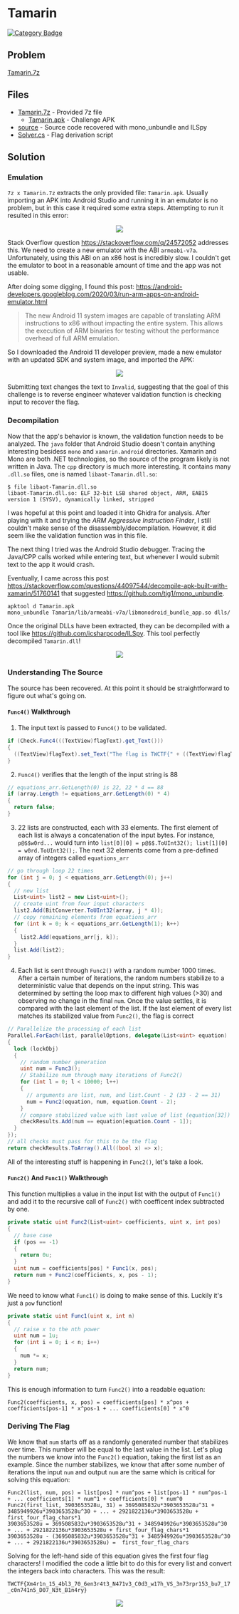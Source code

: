 # Tamarin
[![Category Badge](https://img.shields.io/badge/Category-Reverse-BrightGreen.svg)](https://shields.io/)
## Problem

[Tamarin.7z](./Tamarin.7z)

## Files

* [Tamarin.7z](./Tamarin.7z) - Provided 7z file
  - [Tamarin.apk](./Tamarin.apk) - Challenge APK
* [source](./source) - Source code recovered with mono_unbundle and ILSpy
* [Solver.cs](./Solver.cs) - Flag derivation script

## Solution

### Emulation

`7z x Tamarin.7z` extracts the only provided file: `Tamarin.apk`. Usually importing an APK into Android Studio and running it in an emulator is no problem, but in this case it required some extra steps. Attempting to run it resulted in this error:

<div align="center"><img src="images/abi.png"></div>

Stack Overflow question https://stackoverflow.com/q/24572052 addresses this. We need to create a new emulator with the ABI `armeabi-v7a`. Unfortunately, using this ABI on an x86 host is incredibly slow. I couldn't get the emulator to boot in a reasonable amount of time and the app was not usable. 

After doing some digging, I found this post: https://android-developers.googleblog.com/2020/03/run-arm-apps-on-android-emulator.html

> The new Android 11 system images are capable of translating ARM instructions to x86 without impacting the entire system. This allows the execution of ARM binaries for testing without the performance overhead of full ARM emulation.

So I downloaded the Android 11 developer preview, made a new emulator with an updated SDK and system image, and imported the APK:

<div align="center"><img src="images/app.png"></div>

Submitting text changes the text to `Invalid`, suggesting that the goal of this challenge is to reverse engineer whatever validation function is checking input to recover the flag.

### Decompilation

Now that the app's behavior is known, the validation function needs to be analyzed. The `java` folder that Android Studio doesn't contain anything interesting besidess `mono` and `xamarin.android` directories. Xamarin and Mono are both .NET technologies, so the source of the program likely is not written in Java. The `cpp` directory is much more interesting. It contains many `.dll.so` files, one is named `libaot-Tamarin.dll.so`:

```
$ file libaot-Tamarin.dll.so
libaot-Tamarin.dll.so: ELF 32-bit LSB shared object, ARM, EABI5 version 1 (SYSV), dynamically linked, stripped
```

I was hopeful at this point and loaded it into Ghidra for analysis. After playing with it and trying the *ARM Aggressive Instruction Finder*, I still couldn't make sense of the disassembly/decompilation. However, it did seem like the validation function was in this file. 

The next thing I tried was the Android Studio debugger. Tracing the Java/CPP calls worked while entering text, but whenever I would submit text to the app it would crash. 

Eventually, I came across this post https://stackoverflow.com/questions/44097544/decompile-apk-built-with-xamarin/51760141 that suggested https://github.com/tjg1/mono_unbundle. 

```
apktool d Tamarin.apk
mono_unbundle Tamarin/lib/armeabi-v7a/libmonodroid_bundle_app.so dlls/
```

Once the original DLLs have been extracted, they can be decompiled with a tool like https://github.com/icsharpcode/ILSpy. This tool perfectly decompiled `Tamarin.dll`!

<div align="center"><img src="images/decompile.png"></div>

### Understanding The Source

The source has been recovered. At this point it should be straightforward to figure out what's going on.

#### `Func4()` Walkthrough
1. The input text is passed to `Func4()` to be validated.
```cs
if (Check.Func4(((TextView)flagText).get_Text()))
{
  ((TextView)flagText).set_Text("The flag is TWCTF{" + ((TextView)flagText).get_Text() + "}");
}
```

2. `Func4()` verifies that the length of the input string is 88
```cs
// equations_arr.GetLength(0) is 22, 22 * 4 == 88
if (array.Length != equations_arr.GetLength(0) * 4)
{
  return false;
}
```

3. 22 lists are constructed, each with 33 elements. The first element of each list is always a concatenation of the input bytes. For instance, `p@$$w0rd...` would turn into `list[0][0] = p@$$.ToUInt32(); list[1][0] = w0rd.ToUInt32();`. The next 32 elements come from a pre-defined array of integers called `equations_arr`
```cs
// go through loop 22 times
for (int j = 0; j < equations_arr.GetLength(0); j++)
{
  // new list
  List<uint> list2 = new List<uint>();
  // create uint from four input characters
  list2.Add(BitConverter.ToUInt32(array, j * 4));
  // copy remaining elements from equations_arr
  for (int k = 0; k < equations_arr.GetLength(1); k++)
  {
    list2.Add(equations_arr[j, k]);
  }
  list.Add(list2);
}
```

4. Each list is sent through `Func2()` with a random number 1000 times. After a certain number of iterations, the random numbers stabilize to a deterministic value that depends on the input string. This was determined by setting the loop max to different high values (>30) and observing no change in the final `num`. Once the value settles, it is compared with the last element of the list. If the last element of every list matches its stabilized value from `Func2()`, the flag is correct
```cs
// Parallelize the processing of each list
Parallel.ForEach(list, parallelOptions, delegate(List<uint> equation)
{
  lock (lockObj)
  {
    // random number generation
    uint num = Func3();
    // Stabilize num through many iterations of Func2()
    for (int l = 0; l < 10000; l++)
    {
      // arguments are list, num, and list.Count - 2 (33 - 2 == 31)
      num = Func2(equation, num, equation.Count - 2);
    }
    // compare stabilized value with last value of list (equation[32])
    checkResults.Add(num == equation[equation.Count - 1]);
  }  
});
// all checks must pass for this to be the flag
return checkResults.ToArray().All((bool x) => x);
```

All of the interesting stuff is happening in `Func2()`, let's take a look.

#### `Func2()` And `Func1()` Walkthrough

This function multiplies a value in the input list with the output of `Func1()` and add it to the recursive call of `Func2()` with coefficent index subtracted by one. 
```cs
private static uint Func2(List<uint> coefficients, uint x, int pos)
{
  // base case
  if (pos == -1)
  {
    return 0u;
  }
  uint num = coefficients[pos] * Func1(x, pos);
  return num + Func2(coefficients, x, pos - 1);
}
```

We need to know what `Func1()` is doing to make sense of this. Luckily it's just a `pow` function!

```cs
private static uint Func1(uint x, int n)
{
  // raise x to the nth power
  uint num = 1u;
  for (int i = 0; i < n; i++)
  {
    num *= x;
  }
  return num;
}
```

This is enough information to turn `Func2()` into a readable equation:

`Func2(coefficients, x, pos) = coefficients[pos] * x^pos + coefficients[pos-1] * x^pos-1 + ... coefficients[0] * x^0`

### Deriving The Flag

We know that `num` starts off as a randomly generated number that stabilizes over time. This number will be equal to the last value in the list. Let's plug the numbers we know into the `Func2()` equation, taking the first list as an example. Since the number stabilizes, we know that after some number of iterations the input `num` and output `num` are the same which is critical for solving this equation:

```
Func2(list, num, pos) = list[pos] * num^pos + list[pos-1] * num^pos-1 + ... coefficients[1] * num^1 + coefficients[0] * num^0
Func2(first_list, 3903653528u, 31) = 3695085832u*3903653528u^31 + 3485949926u*3903653528u^30 + ... + 2921822136u*3903653528u + first_four_flag_chars*1
3903653528u = 3695085832u*3903653528u^31 + 3485949926u*3903653528u^30 + ... + 2921822136u*3903653528u + first_four_flag_chars*1
3903653528u - (3695085832u*3903653528u^31 + 3485949926u*3903653528u^30 + ... + 2921822136u*3903653528u) =  first_four_flag_chars
```

Solving for the left-hand side of this equation gives the first four flag characters! I modified the code a little bit to do this for every list and convert the integers back into characters. This was the result:

`TWCTF{Xm4r1n_15_4bl3_70_6en3r4t3_N471v3_C0d3_w17h_VS_3n73rpr153_bu7_17_c0n741n5_D07_N3t_B1n4ry}`

<div align="center"><img src="images/flag.png"></div>
